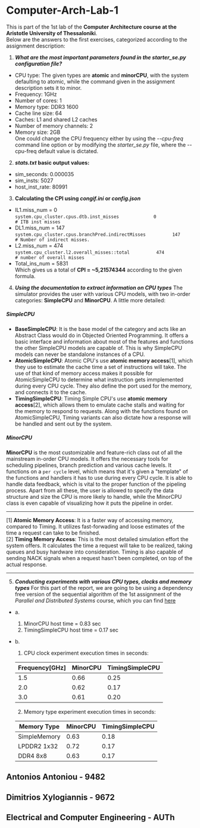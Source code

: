 # Computer-Arch-Lab-1

This is part of the 1st lab of the **Computer Architecture course at the Aristotle University of Thessaloniki**.
\
Below are the answers to the first exercises, categorized according to the assignment description:

1. **_What are the most important parameters found in the starter_se.py configuration file?_**

- CPU type: The given types are **atomic** and **minorCPU**, with the system defaulting to atomic, while the command given in the assignment description sets it to minor.
- Frequency: 1GHz
- Number of cores: 1
- Memory type: DDR3 1600
- Cache line size: 64
- Caches: L1 and shared L2 caches
- Number of memory channels: 2
- Memory size: 2GB
\
One could change the CPU frequency either by using the _--cpu-freq_ command line option or by modifying the _starter_se.py_ file, where the --cpu-freq default value is dictated.

2. **_stats.txt_ basic output values:**
- sim_seconds: 0.000035
- sim_insts: 5027
- host_inst_rate: 80991

3. **Calculating the CPI using _congif.ini_ or _config.json_**
- IL1.miss_num = 0
\
`system.cpu_cluster.cpus.dtb.inst_misses             0                       # ITB inst misses`
- DL1.miss_num = 147
\
`system.cpu_cluster.cpus.branchPred.indirectMisses          147                       # Number of indirect misses.` 
- L2.miss_num = 474
\
`system.cpu_cluster.l2.overall_misses::total          474                       # number of overall misses`
- Total_ins_num = 5831
\
Which gives us a total of **CPI = ~5,21574344** according to the given formula.

4. **_Using the documentation to extract information on CPU types_**
The simulator provides the user with various CPU models, with two in-order categories: **SimpleCPU** and **MinorCPU**. A little more detailed:
##### SimpleCPU
- **BaseSimpleCPU**: It is the base model of the category and acts like an Abstract Class would do in Objected Oriented Programming. It offers a basic interface and information about most of the features and functions the other SimpleCPU models are capable of. This is why SimpleCPU models can never be standalone instances of a CPU.
- **AtomicSimpleCPU**: Atomic CPU's use **atomic memory access**[1], which they use to estimate the cache time a set of instructions will take. The use of that kind of memory access makes it possible for AtomicSimpleCPU to determine what instruction gets immplemented during every CPU cycle. They also define the port used for the memory, and connects it to the cache.
- **TimingSimpleCPU**: Timing Simple CPU's use **atomic memory access**[2], which allows them to emulate cache stalls and waiting for the memory to respond to requests. Along with the functions found on AtomicSimpleCPU, Timing variants can also dictate how a response will be handled and sent out by the system.

##### MinorCPU
**MinorCPU** is the most customizable and feature-rich class out of all the mainstream in-order CPU models. It offers the necessary tools for scheduling pipelines, branch prediction and various cache levels. It functions on a `per cycle` level, which means that it's given a "template" of the functions and handlers it has to use during every CPU cycle. It is able to handle data feedback, which is vital to the proper function of the pipeling process. Apart from all these, the user is allowed to specify the data structure and size the CPU is more likely to handle, while the MinorCPU class is even capable of visualizing how it puts the pipeline in order.

---

[1] **Atomic Memory Access**: It is a faster way of accessing memory, compared to Timing. It utilizes fast-forwading and loose estimates of the time a request can take to be finished.
\
[2] **Timing Memory Access**: This is the most detailed simulation effort the system offers. It calculates the time a request will take to be realized, taking queues and busy hardware into consideration. Timing is also capable of sending NACK signals when a request hasn't been completed, on top of the actual response.

---

5. **_Conducting experiments with various CPU types, clocks and memory types_**
For this part of the report, we are going to be using a dependency free version of the sequential algorithm of the 1st assignment of the _Parallel and Distributed Systems_ course, which you can find [here](https://github.com/anthonyisafk/Parallel-Distributed-Systems-part1)
- a. 
    1. MinorCPU host time = 0.83 sec
    2. TimingSimpleCPU host time = 0.17 sec

- b. 
  1. CPU clock experiment execution times in seconds:

    |  Frequency[GHz]  |  MinorCPU  | TimingSimpleCPU   | 
    | ---------------- | ---------- | ----------------- | 
    |  1.5             |  0.66      | 0.25              | 
    |  2.0             |  0.62      | 0.17              | 
    |  3.0             |  0.61      | 0.20              |  

  2. Memory type experiment execution times in seconds:

    |  Memory Type     |  MinorCPU  | TimingSimpleCPU   | 
    | ---------------- | ---------- | ----------------- | 
    |  SimpleMemory    |  0.63      | 0.18              | 
    |  LPDDR2 1x32     |  0.72      | 0.17              | 
    |  DDR4 8x8        |  0.63      | 0.17              |

## Antonios Antoniou - 9482
## Dimitrios Xylogiannis - 9672
## Electrical and Computer Engineering - AUTh
